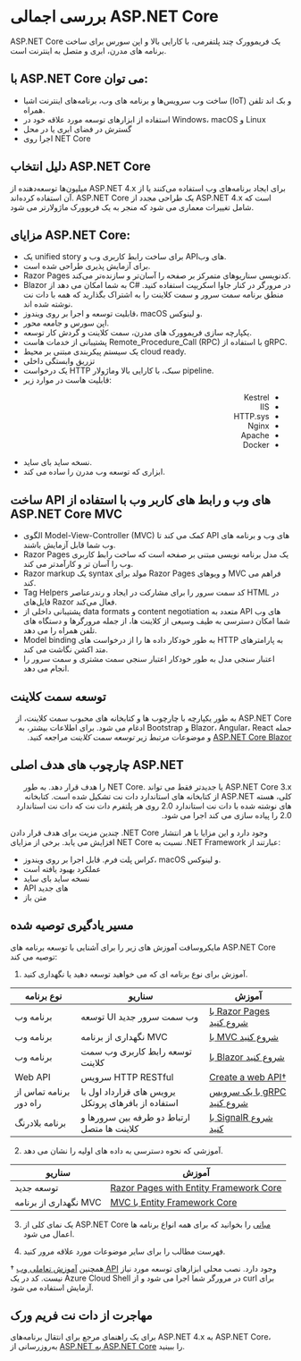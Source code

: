 # بررسی اجمالی ASP.NET Core

ASP.NET Core یک فریموورک چند پلتفرمی، با کارایی بالا و اپن سورس برای ساخت برنامه های مدرن، ابری و متصل به اینترنت است.


## با ASP.NET Core می توان:

- ساخت وب سرویس‌ها و برنامه‌ های  وب، برنامه‌های اینترنت اشیا (IoT) و بک اند تلفن همراه.
- استفاده از ابزارهای توسعه مورد علاقه خود در Windows، macOS و Linux
- گسترش در فضای ابری یا در محل
- اجرا  روی NET Core


## دلیل انتخاب ASP.NET Core

میلیون‌ها توسعه‌دهنده از ASP.NET 4.x برای ایجاد برنامه‌های وب استفاده می‌کنند یا از آن استفاده کرده‌اند. ASP.NET Core یک طراحی مجدد از ASP.NET 4.x است که شامل تغییرات معماری می شود که منجر به یک فریوورک ماژولارتر می شود.


##  مزایای ASP.NET Core:

- یک unified story برای ساخت رابط کاربری وب و APIهای وب.
- برای آزمایش پذیری طراحی شده است.
- Razor Pages کدنویسی سناریوهای متمرکز بر صفحه را آسان‌تر و سازنده‌تر می‌کند.
- Blazor به شما امکان می دهد از C# در مرورگر در کنار جاوا اسکریپت استفاده کنید. منطق برنامه سمت سرور و سمت کلاینت را به اشتراک بگذارید که همه با دات نت نوشته شده اند.
- قابلیت توسعه و اجرا بر روی ویندوز، macOS و لینوکس.
- اپن سورس و جامعه محور.
- یکپارچه سازی فریموورک های مدرن، سمت کلاینت و گردش کار توسعه.
- پشتیبانی از خدمات هاست Remote_Procedure_Call (RPC) با استفاده از gRPC.
- یک سیستم پیکربندی مبتنی بر محیط cloud ready.
- تزریق وابستگی داخلی
- یک درخواست HTTP سبک، با کارایی بالا وماژولار pipeline.
- قابلیت هاست در موارد زیر:
<ul dir="rtl">
<li>Kestrel</li>
<li>IIS</li>
<li>HTTP.sys</li>
<li>Nginx</li>
<li>Apache</li>
<li>Docker</li>
</ul>

- نسخه ساید بای ساید.
- ابزاری که توسعه وب مدرن را ساده می کند.


## ساخت API های وب و رابط های کاربر وب با استفاده از ASP.NET Core MVC

- الگوی Model-View-Controller (MVC) کمک می کند تا API های وب و برنامه های وب شما قابل آزمایش باشند.
- Razor Pages یک مدل برنامه نویسی مبتنی بر صفحه است که ساخت رابط کاربری وب را آسان تر و کارآمدتر می کند.
- Razor markup یک syntax مولد برای Razor Pages و ویوهای MVC فراهم می کند.
- Tag Helpers کد سمت سرور را برای مشارکت در ایجاد و رندرعناصر HTML در فایل‌های Razor فعال می‌کند.
- پشتیبانی داخلی از data formats و content negotiation متعدد به API های وب شما امکان دسترسی به طیف وسیعی از کلاینت ها، از جمله مرورگرها و دستگاه های تلفن همراه را می دهد.
- Model binding به طور خودکار داده ها را از درخواست های HTTP به پارامترهای متد اکشن نگاشت می کند.
- اعتبار سنجی مدل به طور خودکار اعتبار سنجی سمت مشتری و سمت سرور را انجام می دهد.


## توسعه سمت کلاینت

<p dir="rtl">ASP.NET Core به طور یکپارچه با چارچوب ها و کتابخانه های محبوب سمت کلاینت، از جمله Blazor، Angular، React و Bootstrap ادغام می شود. برای اطلاعات بیشتر، به <a href="https://learn.microsoft.com/en-us/aspnet/core/blazor/?view=aspnetcore-7.0" rel="nofollow">ASP.NET Core Blazor</a> و موضوعات مرتبط زیر <em>توسعه سمت کلاینت</em> مراجعه کنید.</p>



## چارچوب های هدف اصلی ASP.NET

<p dir="rtl">ASP.NET Core 3.x یا جدیدتر فقط می تواند .NET Core را هدف قرار دهد. به طور کلی، هسته ASP.NET از کتابخانه های استاندارد دات نت تشکیل شده است. کتابخانه های نوشته شده با دات نت استاندارد 2.0 روی هر پلتفرم دات نت که دات نت استاندارد 2.0 را پیاده سازی می کند اجرا می شود.</p>


چندین مزیت برای هدف قرار دادن .NET Core وجود دارد و این مزایا با هر انتشار افزایش می یابد. برخی از مزایای NET Core نسبت به .NET Framework عبارتند از:

- کراس پلت فرم. قابل اجرا بر روی ویندوز، macOS و لینوکس.
- عملکرد بهبود یافته است
-  نسخه ساید بای ساید
- API های جدید
- متن باز



## مسیر یادگیری توصیه شده

مایکروسافت آموزش های زیر را برای آشنایی با توسعه برنامه های ASP.NET Core توصیه می کند:

1. آموزش برای نوع برنامه ای که می خواهید توسعه دهید یا نگهداری کنید.

| نوع برنامه | سناریو | آموزش |
| --- | --- | --- |
| برنامه وب | توسعه UI وب سمت سرور جدید | [با Razor Pages شروع کنید](https://learn.microsoft.com/en-us/aspnet/core/tutorials/razor-pages/razor-pages-start?view=aspnetcore-7.0) |
| برنامه وب | نگهداری از برنامه MVC | [با MVC شروع کنید](https://learn.microsoft.com/en-us/aspnet/core/tutorials/first-mvc-app/start-mvc?view=aspnetcore-7.0) |
| برنامه وب | توسعه رابط کاربری وب سمت کلاینت| [با Blazor شروع کنید](https://dotnet.microsoft.com/learn/aspnet/blazor-tutorial/intro) |
| Web API | سرویس HTTP RESTful | [Create a web API†](https://learn.microsoft.com/en-us/aspnet/core/tutorials/first-web-api?view=aspnetcore-7.0) |
| برنامه تماس از راه دور | یرویس های قرارداد اول با استفاده از بافرهای پروتکل | [با یک سرویس gRPC شروع کنید](https://learn.microsoft.com/en-us/aspnet/core/tutorials/grpc/grpc-start?view=aspnetcore-7.0) |
| برنامه بلادرنگ | ارتباط دو طرفه بین سرورها و کلاینت ها متصل | [با SignalR شروع کنید ](https://learn.microsoft.com/en-us/aspnet/core/tutorials/signalr?view=aspnetcore-7.0)|


2. آموزشی که نحوه دسترسی به داده های اولیه را نشان می دهد.

| سناریو | آموزش |
| --- | --- |
| توسعه جدید | [Razor Pages with Entity Framework Core](https://learn.microsoft.com/en-us/aspnet/core/data/ef-rp/intro?view=aspnetcore-7.0) |
| نگهداری از برنامه MVC | [MVC با Entity Framework Core](https://learn.microsoft.com/en-us/aspnet/core/data/ef-mvc/intro?view=aspnetcore-7.0) |

3. یک نمای کلی از ASP.NET Core [مبانی](https://learn.microsoft.com/en-us/aspnet/core/fundamentals/?view=aspnetcore-7.0) را بخوانید که برای همه انواع برنامه ها اعمال می شود.

4. فهرست مطالب را برای سایر موضوعات مورد علاقه مرور کنید.

† همچنین [آموزش تعاملی وب API](https://learn.microsoft.com/en-us/training/modules/build-web-api-net-core) وجود دارد. نصب محلی ابزارهای توسعه مورد نیاز نیست. کد در یک Azure Cloud Shell در مرورگر شما اجرا می شود و از curl برای آزمایش استفاده می شود.




## مهاجرت از دات نت فریم ورک

برای یک راهنمای مرجع برای انتقال برنامه‌های ASP.NET 4.x به ASP.NET Core، به‌روزرسانی از [ASP.NET به ASP.NET Core](https://learn.microsoft.com/en-us/aspnet/core/migration/proper-to-2x/?view=aspnetcore-7.0) را ببینید.